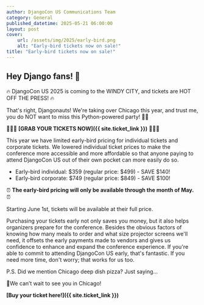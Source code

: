 ```yaml
---
author: DjangoCon US Communications Team
category: General
published_datetime: 2025-05-21 06:00:00
layout: post
cover:
    url: /assets/img/2025/early-bird.png
    alt: "Early-bird tickets now on sale!"
title: "Early-bird tickets now on sale!"
---
```


## Hey Django fans! 👋

🔥 DjangoCon US 2025 is coming to the WINDY CITY, and tickets are HOT OFF THE PRESS! 🔥

That's right, Djangonauts! We're taking over Chicago this year, and trust me, you do NOT want to miss this Python-powered party! 🐍✨

🌆🎷🎺 **[GRAB YOUR TICKETS NOW]({{ site.ticket_link }})** 🌆🎷🎺

This year we have limited early-bird pricing for individual tickets and corporate tickets. We lowered individual ticket prices to make the conference more accessible and more affordable so that anyone paying to attend DjangoCon US out of their own pocket can more easily do so.

- Early-bird individual: $359 (regular price: $499) - SAVE $140!
- Early-bird corporate: $749 (regular price: $849) - SAVE $100!

⏰ **The early-bird pricing will only be available through the month of May.** ⏰

Starting June 1st, tickets will be available at their full price.

Purchasing your tickets early not only saves you money, but it also helps organizers prepare for the conference. Besides the obvious factors of knowing how many meals to order and what size projector screens we'll need, it offsets the early payments made to vendors and gives us confidence to enhance and expand the conference experience. If you're able to commit to attending DjangoCon US early, that's fantastic. If you need more time, don't worry; that works for us too.

P.S. Did we mention Chicago deep dish pizza? Just saying...

🍕We can’t wait to see you in Chicago!

**[Buy your ticket here!]({{ site.ticket_link }})**